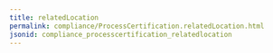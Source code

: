 ```yaml
---
title: relatedLocation
permalink: compliance/ProcessCertification.relatedLocation.html
jsonid: compliance_processcertification_relatedlocation
---
```


